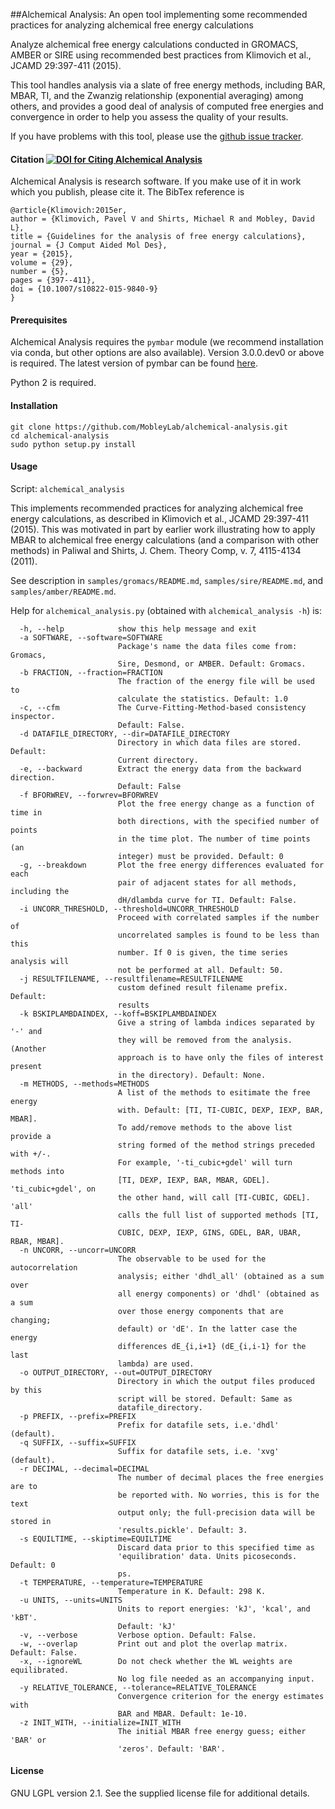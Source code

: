 ##Alchemical Analysis: An open tool implementing some recommended practices for analyzing alchemical free energy calculations

Analyze alchemical free energy calculations conducted in GROMACS, AMBER or SIRE using recommended best practices from Klimovich et al., JCAMD 29:397-411 (2015).

This tool handles analysis via a slate of free energy methods, including BAR, MBAR, TI, and the Zwanzig relationship (exponential averaging) among others, and provides a good deal of analysis of computed free energies and convergence in order to help you assess the quality of your results.

If you have problems with this tool, please use the [github issue tracker](https://github.com/mobleylab/alchemical-analysis/issues).

#### Citation [![DOI for Citing Alchemical Analysis](https://img.shields.io/badge/DOI-10.007%2Fs10822--015--9840--9-blue.svg)](http://dx.doi.org/10.1007/s10822-015-9840-9)

Alchemical Analysis is research software. If you make use of it in work which you publish, please cite it. The BibTex reference is

```
@article{Klimovich:2015er,
author = {Klimovich, Pavel V and Shirts, Michael R and Mobley, David L},
title = {Guidelines for the analysis of free energy calculations},
journal = {J Comput Aided Mol Des},
year = {2015},
volume = {29},
number = {5},
pages = {397--411},
doi = {10.1007/s10822-015-9840-9}
}
```

#### Prerequisites

Alchemical Analysis requires the `pymbar` module (we recommend
installation via conda, but other options are also available). Version
3.0.0.dev0 or above is required. The latest version of pymbar can be found
[here](https://github.com/choderalab/pymbar).

Python 2 is required.

#### Installation

    git clone https://github.com/MobleyLab/alchemical-analysis.git
    cd alchemical-analysis
    sudo python setup.py install

#### Usage

Script: `alchemical_analysis`

This implements recommended practices for analyzing alchemical free energy calculations, as described in Klimovich et al., JCAMD 29:397-411 (2015). This was motivated in part by earlier work illustrating how to apply MBAR to alchemical free energy calculations (and a comparison with other methods) in Paliwal and Shirts, J. Chem. Theory Comp, v. 7, 4115-4134 (2011).

See description in `samples/gromacs/README.md`, `samples/sire/README.md`, and `samples/amber/README.md`.


Help for `alchemical_analysis.py` (obtained with `alchemical_analysis -h`) is:

```Options:
  -h, --help            show this help message and exit
  -a SOFTWARE, --software=SOFTWARE
                        Package's name the data files come from: Gromacs,
                        Sire, Desmond, or AMBER. Default: Gromacs.
  -b FRACTION, --fraction=FRACTION
                        The fraction of the energy file will be used to
                        calculate the statistics. Default: 1.0
  -c, --cfm             The Curve-Fitting-Method-based consistency inspector.
                        Default: False.
  -d DATAFILE_DIRECTORY, --dir=DATAFILE_DIRECTORY
                        Directory in which data files are stored. Default:
                        Current directory.
  -e, --backward        Extract the energy data from the backward direction.
                        Default: False
  -f BFORWREV, --forwrev=BFORWREV
                        Plot the free energy change as a function of time in
                        both directions, with the specified number of points
                        in the time plot. The number of time points (an
                        integer) must be provided. Default: 0
  -g, --breakdown       Plot the free energy differences evaluated for each
                        pair of adjacent states for all methods, including the
                        dH/dlambda curve for TI. Default: False.
  -i UNCORR_THRESHOLD, --threshold=UNCORR_THRESHOLD
                        Proceed with correlated samples if the number of
                        uncorrelated samples is found to be less than this
                        number. If 0 is given, the time series analysis will
                        not be performed at all. Default: 50.
  -j RESULTFILENAME, --resultfilename=RESULTFILENAME
                        custom defined result filename prefix. Default:
                        results
  -k BSKIPLAMBDAINDEX, --koff=BSKIPLAMBDAINDEX
                        Give a string of lambda indices separated by '-' and
                        they will be removed from the analysis. (Another
                        approach is to have only the files of interest present
                        in the directory). Default: None.
  -m METHODS, --methods=METHODS
                        A list of the methods to esitimate the free energy
                        with. Default: [TI, TI-CUBIC, DEXP, IEXP, BAR, MBAR].
                        To add/remove methods to the above list provide a
                        string formed of the method strings preceded with +/-.
                        For example, '-ti_cubic+gdel' will turn methods into
                        [TI, DEXP, IEXP, BAR, MBAR, GDEL]. 'ti_cubic+gdel', on
                        the other hand, will call [TI-CUBIC, GDEL]. 'all'
                        calls the full list of supported methods [TI, TI-
                        CUBIC, DEXP, IEXP, GINS, GDEL, BAR, UBAR, RBAR, MBAR].
  -n UNCORR, --uncorr=UNCORR
                        The observable to be used for the autocorrelation
                        analysis; either 'dhdl_all' (obtained as a sum over
                        all energy components) or 'dhdl' (obtained as a sum
                        over those energy components that are changing;
                        default) or 'dE'. In the latter case the energy
                        differences dE_{i,i+1} (dE_{i,i-1} for the last
                        lambda) are used.
  -o OUTPUT_DIRECTORY, --out=OUTPUT_DIRECTORY
                        Directory in which the output files produced by this
                        script will be stored. Default: Same as
                        datafile_directory.
  -p PREFIX, --prefix=PREFIX
                        Prefix for datafile sets, i.e.'dhdl' (default).
  -q SUFFIX, --suffix=SUFFIX
                        Suffix for datafile sets, i.e. 'xvg' (default).
  -r DECIMAL, --decimal=DECIMAL
                        The number of decimal places the free energies are to
                        be reported with. No worries, this is for the text
                        output only; the full-precision data will be stored in
                        'results.pickle'. Default: 3.
  -s EQUILTIME, --skiptime=EQUILTIME
                        Discard data prior to this specified time as
                        'equilibration' data. Units picoseconds. Default: 0
                        ps.
  -t TEMPERATURE, --temperature=TEMPERATURE
                        Temperature in K. Default: 298 K.
  -u UNITS, --units=UNITS
                        Units to report energies: 'kJ', 'kcal', and 'kBT'.
                        Default: 'kJ'
  -v, --verbose         Verbose option. Default: False.
  -w, --overlap         Print out and plot the overlap matrix. Default: False.
  -x, --ignoreWL        Do not check whether the WL weights are equilibrated.
                        No log file needed as an accompanying input.
  -y RELATIVE_TOLERANCE, --tolerance=RELATIVE_TOLERANCE
                        Convergence criterion for the energy estimates with
                        BAR and MBAR. Default: 1e-10.
  -z INIT_WITH, --initialize=INIT_WITH
                        The initial MBAR free energy guess; either 'BAR' or
                        'zeros'. Default: 'BAR'.
```


#### License

GNU LGPL version 2.1. See the supplied license file for additional details. 
